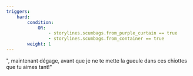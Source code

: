 ```yaml
---
triggers:
    hard:
        condition:
            OR:
                - storylines.scumbags.from_purple_curtain == true
                - storylines.scumbags.from_container == true
        weight: 1 
---
```

", maintenant dégage, avant que je ne te mette la gueule dans ces chiottes que tu aimes tant!"

